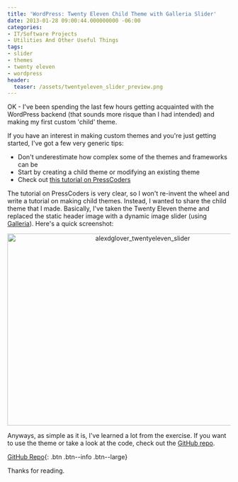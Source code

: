 ```yaml
---
title: 'WordPress: Twenty Eleven Child Theme with Galleria Slider'
date: 2013-01-28 09:00:44.000000000 -06:00
categories:
- IT/Software Projects
- Utilities And Other Useful Things
tags:
- slider
- themes
- twenty eleven
- wordpress
header:
  teaser: /assets/twentyeleven_slider_preview.png
---
```

<p>OK - I've been spending the last few hours getting acquainted with the WordPress backend (that sounds more risque than I had intended) and making my first custom 'child' theme.</p>
<p>If you have an interest in making custom themes and you're just getting started, I've got a few very generic tips:</p>
<ul>
<li>Don't underestimate how complex some of the themes and frameworks can be</li>
<li>Start by creating a child theme or modifying an existing theme</li>
<li>Check out <a href="http://www.presscoders.com/wordpress-theme-customization-guide/" target="_blank">this tutorial on PressCoders</a></li>
</ul>
<p>The tutorial on PressCoders is very clear, so I won't re-invent the wheel and write a tutorial on making child themes. Instead, I wanted to share the child theme that I made. Basically, I've taken the Twenty Eleven theme and replaced the static header image with a dynamic image slider (using <a href="http://galleria.io/" target="_blank">Galleria</a>). Here's a quick screenshot:</p>
<p style="text-align: center;"><a href="{{ "/assets/twentyeleven_slider_preview.png" | absolute_url }}"><img class="aligncenter size-full wp-image-360" alt="alexdglover_twentyeleven_slider" src="{{ site.baseurl }}/assets/twentyeleven_slider_preview.png" width="595" height="432" /></a></p>
<p>Anyways, as simple as it is, I've learned a lot from the exercise. If you want to use the theme or take a look at the code, check out the <a href="https://github.com/alexdglover/ubiquitous-lamp">GitHub repo</a>. </p>

[GitHub Repo](https://github.com/alexdglover/ubiquitous-lamp){: .btn .btn--info .btn--large}

<p>Thanks for reading.</p>
